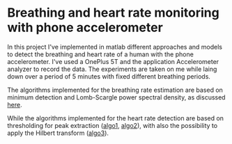 # Breathing and heart rate monitoring with phone accelerometer

In this project I've implemented in matlab different approaches and models to detect the breathing and heart rate of a human with the phone accelerometer. I've used a OnePlus 5T and the application Accelerometer analyzer to record the data. The experiments are taken on me while laing down over a period of 5 minutes with fixed different breathing periods.

The algorithms implemented for the breathing rate estimation are based on minimum detection and Lomb-Scargle power spectral density, as discussed [here](http://hdl.handle.net/11311/1045105).

While the algorithms implemented for the heart rate detection are based on thresholding for peak extraction ([algo1](https://ieeexplore.ieee.org/document/6091301), [algo2](https://pubmed.ncbi.nlm.nih.gov/19794234/)), with also the possibility to apply the Hilbert transform ([algo3](https://pubmed.ncbi.nlm.nih.gov/27681033/)).
